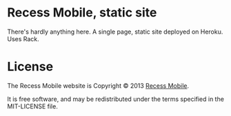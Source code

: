 Recess Mobile, static site
==========================

There's hardly anything here. A single page, static site deployed on Heroku. Uses Rack.

License
=======

The Recess Mobile website is Copyright © 2013 [Recess Mobile](http://recess.im/).

It is free software, and may be redistributed under the terms specified in the MIT-LICENSE file.

